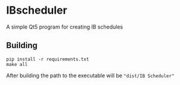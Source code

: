 # IBscheduler
A simple Qt5 program for creating IB schedules

## Building
```shell
pip install -r requirements.txt
make all
```
After building the path to the executable will be `"dist/IB Scheduler"`

